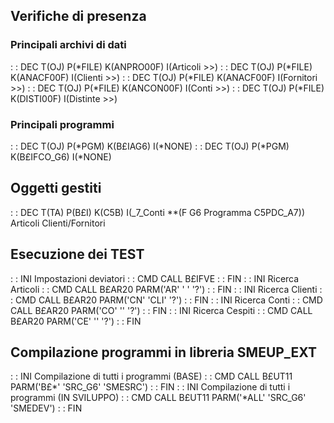 ## Verifiche di presenza
###  Principali archivi di dati
  :  : DEC T(OJ) P(\*FILE) K(ANPRO00F) I(Articoli  >>)
  :  : DEC T(OJ) P(\*FILE) K(ANACF00F) I(Clienti   >>)
  :  : DEC T(OJ) P(\*FILE) K(ANACF00F) I(Fornitori >>)
  :  : DEC T(OJ) P(\*FILE) K(ANCON00F) I(Conti     >>)
  :  : DEC T(OJ) P(\*FILE) K(DISTI00F) I(Distinte  >>)
###  Principali programmi
  :  : DEC T(OJ) P(\*PGM) K(B£IAG6) I(\*NONE)
  :  : DEC T(OJ) P(\*PGM) K(B£IFCO_G6) I(\*NONE)

## Oggetti gestiti
  :  : DEC T(TA) P(B£I) K(C5B) I(_7_Conti **(F G6 Programma C5PDC_A7))
 Articoli
 Clienti/Fornitori

## Esecuzione dei TEST
 :  : INI Impostazioni deviatori
 :  : CMD CALL B£IFVE
 :  : FIN
 :  : INI Ricerca Articoli
 :  : CMD CALL B£AR20 PARM('AR' ' ' '?')
 :  : FIN
 :  : INI Ricerca Clienti
 :  : CMD CALL B£AR20 PARM('CN' 'CLI' '?')
 :  : FIN
 :  : INI Ricerca Conti
 :  : CMD CALL B£AR20 PARM('CO' '' '?')
 :  : FIN
 :  : INI Ricerca Cespiti
 :  : CMD CALL B£AR20 PARM('CE' '' '?')
 :  : FIN

## Compilazione programmi in libreria SMEUP_EXT
 :  : INI Compilazione di tutti i programmi (BASE)
 :  : CMD CALL B£UT11 PARM('B£\*' 'SRC_G6' 'SMESRC')
 :  : FIN
 :  : INI Compilazione di tutti i programmi (IN SVILUPPO)
 :  : CMD CALL B£UT11 PARM('\*ALL' 'SRC_G6' 'SMEDEV')
 :  : FIN
